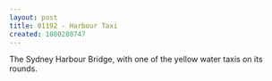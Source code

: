 ```yaml
---
layout: post
title: 01192 - Harbour Taxi
created: 1080280747
---
```

The Sydney Harbour Bridge, with one of the yellow water taxis on its rounds.
